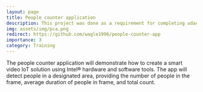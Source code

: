 ```yaml
---
layout: page
title: People counter application
description: This project was done as a requirement for completing udacity nano degree course
img: assets/img/pca.png
redirect: https://github.com/wagle1996/people-counter-app
importance: 3
category: Training
---
```


The people counter application will demonstrate how to create a smart video IoT solution using Intel® hardware and software tools. The app will detect people in a designated area, providing the number of people in the frame, average duration of people in frame, and total count.


